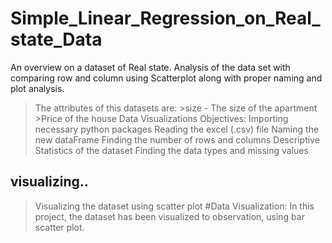 # Simple_Linear_Regression_on_Real_state_Data
An overview on a dataset of Real state. Analysis of the data set with comparing row and column using Scatterplot along with proper naming and plot analysis.
 >The attributes of this datasets are:
    >size - The size of the apartment
    >Price of the house
> Data Visualizations Objectives:
   > Importing necessary python packages
   > Reading the excel (.csv) file
   > Naming the new dataFrame
   > Finding the number of rows and columns
   > Descriptive Statistics of the dataset
   > Finding the data types and missing values
## visualizing..
   > Visualizing the dataset using scatter plot
#Data Visualization:
In this project, the dataset has been visualized to observation, using bar scatter plot.
